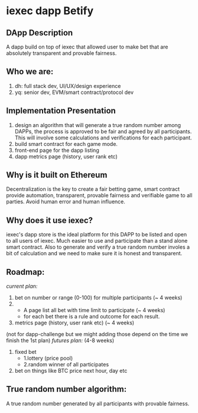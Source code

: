 # iexec dapp Betify

## DApp Description

A dapp build on top of iexec that allowed user to make bet that are absolutely transparent and provable fairness.

## Who we are:
1. dh: full stack dev, UI/UX/design experience
2. yq: senior dev, EVM/smart contract/protocol dev

## Implementation Presentation

1. design an algorithm that will generate a true random number among DAPPs, the process is approved to be fair and agreed by all participants. This will involve some calculations and verifications for each participant.
2. build smart contract for each game mode.
3. front-end page for the dapp listing
4. dapp metrics page (history, user rank etc)

## Why is it built on Ethereum

Decentralization is the key to create a fair betting game, smart contract provide automation, transparent, provable fairness and verifiable game to all parties. Avoid human error and human influence.

## Why does it use iexec?

iexec's dapp store is the ideal platform for this DAPP to be listed and open to all users of iexec. Much easier to use and participate than a stand alone smart contract. Also to generate and verify a true random number involes a bit of calculation and we need to make sure it is honest and transparent.

## Roadmap:
*current plan:*
1. bet on number or range (0-100) for multiple participants (~ 4 weeks)
2. 
     - A page list all bet with time limit to participate (~ 4 weeks)
     - for each bet there is a rule and outcome for each result.
3. metrics page (history, user rank etc) (~ 4 weeks)

(not for dapp-challenge but we might adding those depend on the time we finish the 1st plan)
*futures plan:* (4-8 weeks)
1. fixed bet
     - 1.lottery (price pool)
     - 2.random winner of all participates 
2. bet on things like BTC price next hour, day etc


## True random number algorithm:

A true random number generated by all participants with provable fairness.
